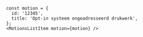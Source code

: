     const motion = {
      id: '12345',
      title: 'Opt-in systeem ongeadresseerd drukwerk',
    };
    <MotionsListItem motion={motion} />
